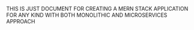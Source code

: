 THIS IS JUST DOCUMENT FOR CREATING A MERN STACK APPLICATION FOR ANY KIND WITH BOTH MONOLITHIC AND MICROSERVICES APPROACH
